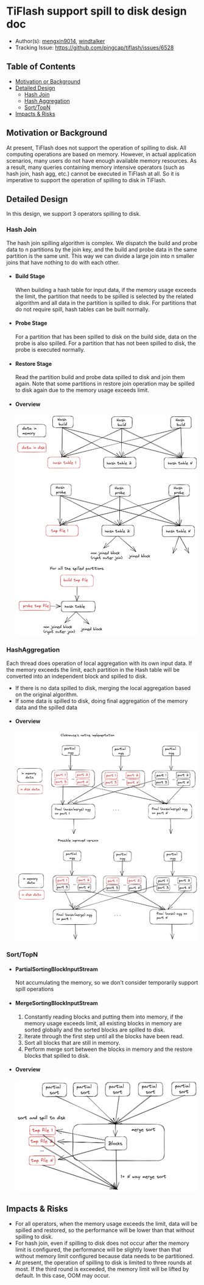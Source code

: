 # TiFlash support spill to disk design doc

*   Author(s): [mengxin9014](https://github.com/mengxin9014), [windtalker](https://github.com/windtalker)
*   Tracking Issue:  <https://github.com/pingcap/tiflash/issues/6528>

## Table of Contents

*   [Motivation or Background](#motivation-or-background)
*   [Detailed Design](#detailed-design)
    *   [Hash Join](#hash-join)
    *   [Hash Aggregation](#hash-agg)
    *   [Sort/TopN](#sort)
*   [Impacts & Risks](#impacts--risks)

## Motivation or Background
At present, TiFlash does not support the operation of spilling to disk. All computing operations are based on memory. However, in actual application scenarios, many users do not have enough available memory resources. As a result, many queries containing memory intensive operators (such as hash join, hash agg, etc.) cannot be executed in TiFlash at all. So it is imperative to support the operation of spilling to disk in TiFlash.

## Detailed Design
In this design, we support 3 operators spilling to disk.

### Hash Join
The hash join spilling algorithm is complex. We dispatch the build and probe data to n partitions by the join key, and the build and probe data in the same partition is the same unit. This way we can divide a large join into n smaller joins that have nothing to do with each other.
- #### Build Stage
  When building a hash table for input data, if the memory usage exceeds the limit, the partition that needs to be spilled is selected by the related algorithm and all data in the partition is spilled to disk. For partitions that do not require spill, hash tables can be built normally.
- #### Probe Stage
  For a partition that has been spilled to disk on the build side, data on the probe is also spilled. For a partition that has not been spilled to disk, the probe is executed normally.
- #### Restore Stage
  Read the partition build and probe data spilled to disk and join them again. Note that some partitions in restore join operation may be spilled to disk again due to the memory usage exceeds limit.
- #### Overview
  ![join_spill_overview](./images/2023-03-13-tiflash-supports-spill-to-disk-hash_join_with_spill.png)

### HashAggregation
Each thread does operation of local aggregation with its own input data. If the memory exceeds the limit, each partition in the Hash table will be converted into an independent block and spilled to disk.
- If there is no data spilled to disk, merging the local aggregation based on the original algorithm.
- If some data is spilled to disk, doing final aggregation of the memory data and the spilled data
- #### Overview
  ![agg_spill_overview](./images/2023-03-13-tiflash-supports-spill-to-disk-agg_with_spill.png)

### Sort/TopN
- #### PartialSortingBlockInputStream
  Not accumulating the memory, so we don't consider temporarily support spill operations
- #### MergeSortingBlockInputStream
    1. Constantly reading blocks and putting them into memory, if the memory usage exceeds limit, all existing blocks in memory are sorted globally and the sorted blocks are spilled to disk.
    2. Iterate through the first step until all the blocks have been read.
    3. Sort all blocks that are still in memory.
    4. Perform merge sort between the blocks in memory and the restore blocks that spilled to disk.
- #### Overview
  ![agg_spill_overview](./images/2023-03-13-tiflash-supports-spill-to-disk-sort_with_spill.png)

## Impacts & Risks
- For all operators, when the memory usage exceeds the limit, data will be spilled and restored, so the performance will be lower than that without spilling to disk.
- For hash join, even if spilling to disk does not occur after the memory limit is configured, the performance will be slightly lower than that without memory limit configured because data needs to be partitioned.
- At present, the operation of spilling to disk is limited to three rounds at most. If the third round is exceeded, the memory limit will be lifted by default. In this case, OOM may occur.